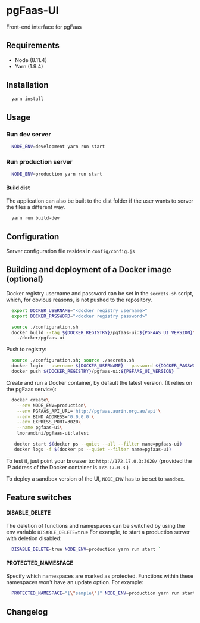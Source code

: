 # pgFaas-UI

Front-end interface for pgFaas


## Requirements
* Node (8.11.4)
* Yarn (1.9.4)


## Installation
```bash
  yarn install
```

## Usage

### Run dev server
```bash
  NODE_ENV=development yarn run start
```


### Run production server
```bash
  NODE_ENV=production yarn run start
```


#### Build dist
The application can also be built to the dist folder if the user
wants to server the files a different way.
```bash
  yarn run build-dev
```


## Configuration
Server configuration file resides in ````config/config.js````


## Building and deployment of a Docker image (optional)
Docker registry username and password can be set in the `secrets.sh` script,
which, for obvious reasons, is not pushed to the repository.

```bash
  export DOCKER_USERNAME="<docker registry username>"
  export DOCKER_PASSWORD="<docker registry password>"
```

```bash
  source ./configuration.sh
  docker build --tag ${DOCKER_REGISTRY}/pgfaas-ui:${PGFAAS_UI_VERSION}\
    ./docker/pgfaas-ui
```

Push to registry:
```bash
  source ./configuration.sh; source ./secrets.sh
  docker login --username ${DOCKER_USERNAME} --password ${DOCKER_PASSWORD}
  docker push ${DOCKER_REGISTRY}/pgfaas-ui:${PGFAAS_UI_VERSION}
```

Create and run a Docker container, by default the latest version. (It relies on the pgFaas service):
```bash
  docker create\
    --env NODE_ENV=production\
    --env PGFAAS_API_URL='http://pgfaas.aurin.org.au/api'\
    --env BIND_ADDRESS='0.0.0.0'\
    --env EXPRESS_PORT=3020\
    --name pgfaas-ui\
    lmorandini/pgfaas-ui:latest

   docker start $(docker ps --quiet --all --filter name=pgfaas-ui)
   docker logs -f $(docker ps --quiet --filter name=pgfaas-ui)
```

To test it, just point your browser to: `http://172.17.0.3:3020/`
(provided the IP address of the Docker container is `172.17.0.3`.)

To deploy a sandbox version of the UI, `NODE_ENV` has to be set to `sandbox`.


## Feature switches

#### DISABLE_DELETE

The deletion of functions and namespaces can be switched by using the env variable `DISABLE_DELETE=true`
For example, to start a production server with deletion disabled:
```bash
  DISABLE_DELETE=true NODE_ENV=production yarn run start `
```

#### PROTECTED_NAMESPACE

Specify which namespaces are marked as protected. Functions within these namespaces won't have an update
option. For example:

```bash
  PROTECTED_NAMESPACE="[\"sample\"]" NODE_ENV=production yarn run start`
```

## Changelog
